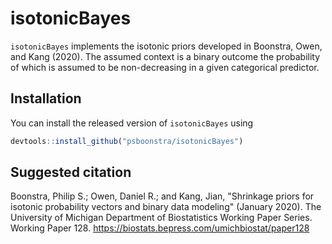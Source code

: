 
# isotonicBayes

<!-- badges: start -->
<!-- badges: end -->

`isotonicBayes` implements the isotonic priors developed in Boonstra, Owen, 
and Kang (2020). The assumed context is a binary outcome the probability of which is assumed
to be non-decreasing in a given categorical predictor. 


## Installation

You can install the released version of `isotonicBayes` using

``` r
devtools::install_github("psboonstra/isotonicBayes")
```


## Suggested citation

Boonstra, Philip S.; Owen, Daniel R.; and Kang, Jian, "Shrinkage priors for 
isotonic probability vectors and binary data modeling" (January 2020). 
The University of Michigan Department of Biostatistics Working Paper Series. Working Paper 128.
https://biostats.bepress.com/umichbiostat/paper128
